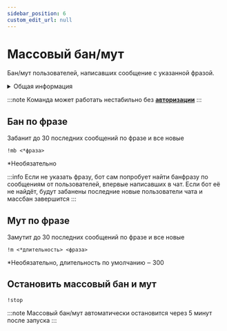 ```yaml
---
sidebar_position: 6
custom_edit_url: null
---
```


# Массовый бан/мут

Бан/мут пользователей, написавших сообщение с указанной фразой.

<details>
  <summary>Общая информация</summary>
  <ul>
    <li><b>Название:</b> mb</li>
    <li><b>Элиасы:</b> mt, m</li>
    <li><b>Кулдаун:</b> общий 60 секунд</li>
    <li><a href="https://github.com/Relanit/ModBoty/blob/master/ModBoty/cogs/massban.py"><b>Исходный код</b></a></li>
  </ul>
</details>

:::note
Команда может работать нестабильно без **[авторизации](./auth.md)**
:::

## Бан по фразе

Забанит до 30 последних сообщений по фразе и все новые

`!mb <*фраза>`

*Необязательно

:::info
Если не указать фразу, бот сам попробует  найти банфразу по сообщениям от пользователей, впервые написавших в чат. Если бот её не найдёт, будут забанены последние новые пользователи чата и массбан завершится
:::

## Мут по фразе
Замутит до 30 последних сообщений по фразе и все новые

`!m <*длительность> <фраза>`

*Необязательно, длительность по умолчанию ‒ 300

## Остановить массовый бан и мут
`!stop`

:::note
Массовый бан/мут автоматически остановится через 5 минут после запуска
:::